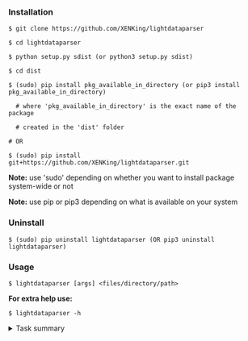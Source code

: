 ### Installation
        
    $ git clone https://github.com/XENKing/lightdataparser
    
    $ cd lightdataparser
    
    $ python setup.py sdist (or python3 setup.py sdist)
    
    $ cd dist
    
    $ (sudo) pip install pkg_available_in_directory (or pip3 install pkg_available_in_directory) 
    
      # where 'pkg_available_in_directory' is the exact name of the package
      
      # created in the 'dist' folder
      
    # OR
    
    $ (sudo) pip install git+https://github.com/XENKing/lightdataparser.git
        
        
**Note:** use 'sudo' depending on whether you want to install package system-wide or not
        
**Note:** use pip or pip3 depending on what is available on your system

### Uninstall
        
    $ (sudo) pip uninstall lightdataparser (OR pip3 uninstall lightdataparser)

### Usage
    $ lightdataparser [args] <files/directory/path>
 
**For extra help use:** 

    $ lightdataparser -h

<details> 
 <summary>Task summary</summary>

### Description
Представляет из себя проcтой ETL с разными форматами файлов.

Задание состоит из двух блоков:

1. [Basic](#basic) - основная задача (обязателльна для выполнения)
2. [Advanced](#advanced) - дополнение к основной задаче (желательно сделать)

Кроме этого есть набор [пунктов для рызмышления дающих бонусы](#бонусы)

Использовать можно только средства стандартной библиотеки Python.
Во всех случаях программа должна запускаться из терминала.

Для проверки работы программы предоставлются входные данные и результаты в виде 6 файлов:
* входные данные:
  * csv_data_1.csv
  * csv_data_2.csv
  * json_data.json
  * xml_data.xml
* результаты **Basic**:
  * basic_results.tsv
* результаты **Advanced**:
  * advanced_results.tsv

### Задача
Есть четыре файла: два `.csv`, один `.json` и один .`xml` файл.   


Первый `.csv` имеет следующую структуру:

|D1  |D2  |... |Dn  |M1  |M2  |... |Mn  |
|:--:|:--:|:--:|:--:|:--:|:--:|:--:|:--:|
|s   |s   |... |s   |i   |i   |... |i   |
|... |... |... |... |... |... |... |... |

Второй `.csv` имеет следующую структуру:

|D1  |D2  |... |Dn  |M1  |M2  |... |Mn  |... |Mz  |
|:--:|:--:|:--:|:--:|:--:|:--:|:--:|:--:|:--:|:--:|
|s   |s   |... |s   |i   |i   |... |i   |... |i   |
|... |... |... |... |... |... |... |... |... |... |

**Внимание! Порядок колонок может несовпадать. В обоих файлах есть заголовки.**


`.json` файл имеет следуующую структуру:
```python
{
  "fields": [
    {
      "D1": "s",
      "D2": "s",
      ...
      "Dn": "s",
      "M1": i,
      ...
      "Mp": i,
    },
    ...
  ]
}
```

`.xml` файл сожержит в себе следующую структуру:
```xml
<objects>
  <object name="D1">
    <value>s</value>
  </object>
  <object name="D2">
    <value>i</value>
  </object>
  ...
  <object name="Dn">
    <value>s</value>
  </object>
  <object name="M1">
    <value>i</value>
  </object>
  <object name="M2">
    <value>i</value>
  </object>
  ...
  <object name="Mn">
    <value>i</value>
  </object>
</objects>
```

Где *z* > *n*, *p* >= *n*, *s* строка и *i* целое число.

#### Basic

Файлы нужно будет трансформировать в один `.tsv` файл со следующей структурой:


|D1  |D2  |... |Dn  |M1  |M2  |... |Mn  |
|:--:|:--:|:--:|:--:|:--:|:--:|:--:|:--:|
|s   |s   |... |s   |i   |i   |... |i   |
|... |... |... |... |... |... |... |... |

Он должен быть отсортирован по колонке **D1** и содержать даннные из всех четырёх файлов.


#### Advanced

Файлы нужно будет трансформировать в один `.tsv` файл со следующей структурой:

|D1   |D2   |... |Dn   |MS1  |MS2  |...  |MSn  |
|:---:|:--:|:---:|:---:|:---:|:---:|:---:|:---:|
|s    |s   |...  |s    |i    |i    |...  |i    |
|...  |... |...  |...  |...  |...  |...  |...  |

В колонках **MS1**...**MSn** должны находиться суммы знаений соответствующих **M1**...**Mn** из 4 файлов сгруппированные 
по уникальнным значениям комбинаций строк из **D1**...**Dn**.

##### Пример
**Содeржимое .tsv файла с данными из 4 файлов:**

|D1  |D2  |M1  |M2  |M3  |
|:--:|:--:|:--:|:--:|:--:|
|a   |a   |0   |0   |0   |
|a   |a   |1   |0   |1   |
|a   |a   |0   |2   |1   |
|a   |b   |1   |1   |1   |
|c   |c   |7   |7   |7   |

**Ожидаемый результат:**

|D1  |D2  |M1  |M2  |M3  |
|:--:|:--:|:--:|:--:|:--:|
|a   |a   |1   |2   |2   |
|a   |b   |1   |1   |1   |
|c   |c   |7   |7   |7   |


#### Бонусы

Нужно попытаться учесть несколько фактов:
* в дальнейшем использовании программы возможно появление требования для работы с другими типами файлов, например `.yaml`.
* входные файлы могут быть больших размеров
* возможность обработки строк с некорректными значениями без прекращения выполнения программы с информированием пользователя об ошибках в конце её выполнения
* подумать об организации тестирования программы
</details> 
